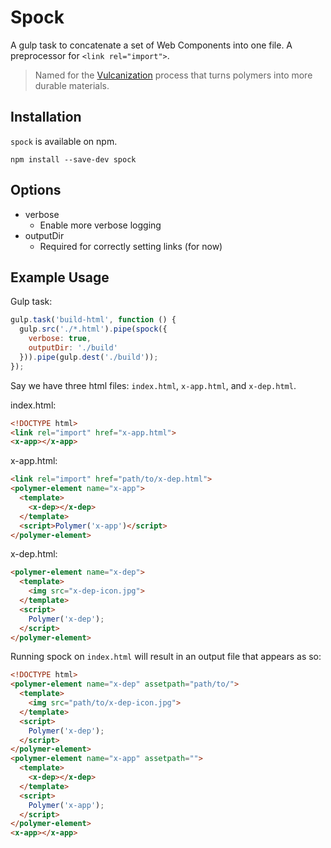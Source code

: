 # Spock

A gulp task to concatenate a set of Web Components into one file.  A preprocessor for `<link rel="import">`.

>Named for the [Vulcanization](http://en.wikipedia.org/wiki/Vulcanization) process that turns polymers into more durable
materials.

## Installation

`spock` is available on npm.

    npm install --save-dev spock


## Options

 - verbose
   - Enable more verbose logging
 - outputDir
   - Required for correctly setting links (for now)

## Example Usage

Gulp task:

```javascript
gulp.task('build-html', function () {
  gulp.src('./*.html').pipe(spock({
    verbose: true,
    outputDir: './build'
  })).pipe(gulp.dest('./build'));
});
```

Say we have three html files: `index.html`, `x-app.html`, and `x-dep.html`.

index.html:

```html
<!DOCTYPE html>
<link rel="import" href="x-app.html">
<x-app></x-app>
```

x-app.html:

```html
<link rel="import" href="path/to/x-dep.html">
<polymer-element name="x-app">
  <template>
    <x-dep></x-dep>
  </template>
  <script>Polymer('x-app')</script>
</polymer-element>
```

x-dep.html:

```html
<polymer-element name="x-dep">
  <template>
    <img src="x-dep-icon.jpg">
  </template>
  <script>
    Polymer('x-dep');
  </script>
</polymer-element>
```

Running spock on `index.html` will result in an output file that
appears as so:

```html
<!DOCTYPE html>
<polymer-element name="x-dep" assetpath="path/to/">
  <template>
    <img src="path/to/x-dep-icon.jpg">
  </template>
  <script>
    Polymer('x-dep');
  </script>
</polymer-element>
<polymer-element name="x-app" assetpath="">
  <template>
    <x-dep></x-dep>
  </template>
  <script>
    Polymer('x-app');
  </script>
</polymer-element>
<x-app></x-app>
```

